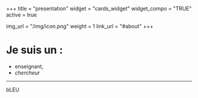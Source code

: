 +++
title = "presentation"
widget = "cards_widget"
widget_compo = "TRUE"
active = true

img_url = "/img/icon.png"
weight = 1
link_url = "#about"
+++

# Je suis un :

- enseignant,
- *chercheur*
  
---

bLEU